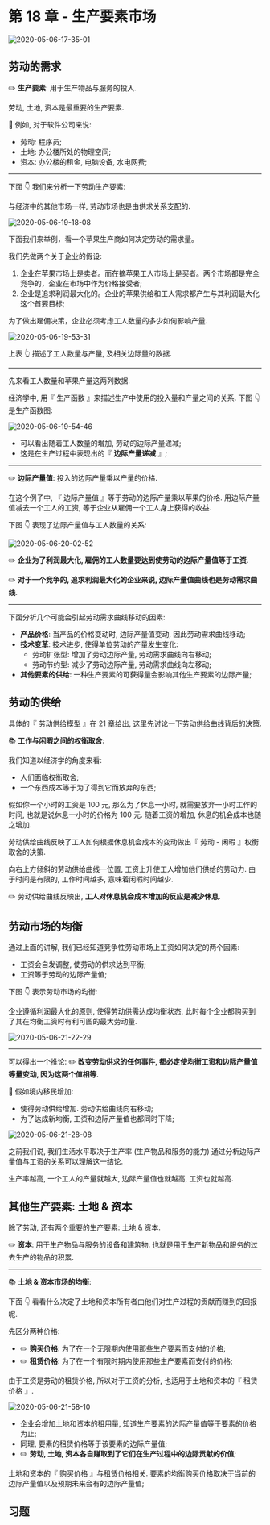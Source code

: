 # 第 18 章 - 生产要素市场

![2020-05-06-17-35-01](https://garrik-default-imgs.oss-accelerate.aliyuncs.com/imgs/2020-05-06-17-35-01.png)

## 劳动的需求

✏️ **生产要素**: 用于生产物品与服务的投入.

劳动, 土地, 资本是最重要的生产要素.

🌰 例如, 对于软件公司来说:

- 劳动: 程序员;
- 土地: 办公楼所处的物理空间;
- 资本: 办公楼的租金, 电脑设备, 水电网费;

---

下面 👇 我们来分析一下劳动生产要素:

与经济中的其他市场一样, 劳动市场也是由供求关系支配的.

![2020-05-06-19-18-08](https://garrik-default-imgs.oss-accelerate.aliyuncs.com/imgs/2020-05-06-19-18-08.png)

下面我们来举例，看一个苹果生产商如何决定劳动的需求量。

我们先做两个关于企业的假设:

1. 企业在苹果市场上是卖者。而在摘苹果工人市场上是买者。两个市场都是完全竞争的，企业在市场中作为价格接受者;
2. 企业是追求利润最大化的。企业的苹果供给和工人需求都产生与其利润最大化这个首要目标;

为了做出雇佣决策，企业必须考虑工人数量的多少如何影响产量.

![2020-05-06-19-53-31](https://garrik-default-imgs.oss-accelerate.aliyuncs.com/imgs/2020-05-06-19-53-31.png)

上表 👆 描述了工人数量与产量, 及相关边际量的数据.

---

先来看工人数量和苹果产量这两列数据.

经济学中, 用『 生产函数 』来描述生产中使用的投入量和产量之间的关系. 下图 👇 是生产函数图:

![2020-05-06-19-54-46](https://garrik-default-imgs.oss-accelerate.aliyuncs.com/imgs/2020-05-06-19-54-46.png)

- 可以看出随着工人数量的增加, 劳动的边际产量递减;
- 这是在生产过程中表现出的『 **边际产量递减** 』;

---

✏️ **边际产量值**: 投入的边际产量乘以产量的价格.

在这个例子中, 『 边际产量值 』等于劳动的边际产量乘以苹果的价格. 用边际产量值减去一个工人的工资, 等于企业从雇佣一个工人身上获得的收益.

下图 👇 表现了边际产量值与工人数量的关系:

![2020-05-06-20-02-52](https://garrik-default-imgs.oss-accelerate.aliyuncs.com/imgs/2020-05-06-20-02-52.png)

✏️ **企业为了利润最大化, 雇佣的工人数量要达到使劳动的边际产量值等于工资**.

✏️ **对于一个竞争的, 追求利润最大化的企业来说, 边际产量值曲线也是劳动需求曲线**.

---

下面分析几个可能会引起劳动需求曲线移动的因素:

- **产品价格**: 当产品的价格变动时, 边际产量值变动, 因此劳动需求曲线移动;
- **技术变革**: 技术进步, 使得单位劳动的产量发生变化:
  - 劳动扩张型: 增加了劳动边际产量, 劳动需求曲线向右移动;
  - 劳动节约型: 减少了劳动边际产量, 劳动需求曲线向左移动;
- **其他要素的供给**: 一种生产要素的可获得量会影响其他生产要素的边际产量;

## 劳动的供给

具体的『 劳动供给模型 』在 21 章给出, 这里先讨论一下劳动供给曲线背后的决策.

📚 **工作与闲暇之间的权衡取舍**:

我们知道以经济学的角度来看:

- 人们面临权衡取舍;
- 一个东西成本等于为了得到它而放弃的东西;

假如你一个小时的工资是 100 元, 那么为了休息一小时, 就需要放弃一小时工作的时间, 也就是说休息一小时的价格为 100 元. 随着工资的增加, 休息的机会成本也随之增加.

劳动供给曲线反映了工人如何根据休息机会成本的变动做出『 劳动 - 闲暇 』权衡取舍的决策.

向右上方倾斜的劳动供给曲线一位置, 工资上升使工人增加他们供给的劳动力. 由于时间是有限的, 工作时间越多, 意味着闲暇时间越少.

✏️ 劳动供给曲线反映出, **工人对休息机会成本增加的反应是减少休息**.

## 劳动市场的均衡

通过上面的讲解, 我们已经知道竞争性劳动市场上工资如何决定的两个因素:

- 工资会自发调整, 使劳动的供求达到平衡;
- 工资等于劳动的边际产量值;

下图 👇 表示劳动市场的均衡:

企业遵循利润最大化的原则, 使得劳动供需达成均衡状态, 此时每个企业都购买到了其在均衡工资时有利可图的最大劳动量.

![2020-05-06-21-22-29](https://garrik-default-imgs.oss-accelerate.aliyuncs.com/imgs/2020-05-06-21-22-29.png)

---

可以得出一个推论: ✏️ **改变劳动供求的任何事件, 都必定使均衡工资和边际产量值等量变动, 因为这两个值相等**.

🌰 假如境内移民增加:

- 使得劳动供给增加. 劳动供给曲线向右移动;
- 为了达成新均衡, 工资和边际产量值也都同时下降;

![2020-05-06-21-28-08](https://garrik-default-imgs.oss-accelerate.aliyuncs.com/imgs/2020-05-06-21-28-08.png)

之前我们说, 我们生活水平取决于生产率 (生产物品和服务的能力) 通过分析边际产量值与工资的关系可以理解这一结论.

生产率越高, 一个工人的产量就越大, 边际产量值也就越高, 工资也就越高.

## 其他生产要素: 土地 & 资本

除了劳动, 还有两个重要的生产要素: 土地 & 资本.

✏️ **资本**: 用于生产物品与服务的设备和建筑物. 也就是用于生产新物品和服务的过去生产的物品的积累.

---

📚 **土地 & 资本市场的均衡**:

下面 👇 看看什么决定了土地和资本所有者由他们对生产过程的贡献而赚到的回报呢.

先区分两种价格:

- ✏️ **购买价格**: 为了在一个无限期内使用那些生产要素而支付的价格;
- ✏️ **租赁价格**: 为了在一个有限时期内使用那些生产要素而支付的价格;

由于工资是劳动的租赁价格, 所以对于工资的分析, 也适用于土地和资本的『 租赁价格 』.

![2020-05-06-21-58-10](https://garrik-default-imgs.oss-accelerate.aliyuncs.com/imgs/2020-05-06-21-58-10.png)

- 企业会增加土地和资本的租用量, 知道生产要素的边际产量值等于要素的价格为止;
- 同理, 要素的租赁价格等于该要素的边际产量值;
- ✏️ **劳动, 土地, 资本各自赚取到了它们在生产过程中的边际贡献的价值**;

土地和资本的『 购买价格 』与租赁价格相关. 要素的均衡购买价格取决于当前的边际产量值以及预期未来会有的边际产量值;

## 习题
